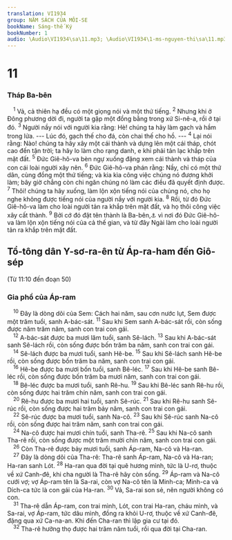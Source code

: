 ```yaml
---
translation: VI1934
group: NĂM SÁCH CỦA MÔI-SE
bookName: Sáng-thế Ký 
bookNumber: 1
audio: \Audio\VI1934\sa\11.mp3; \Audio\VI1934\1-ms-nguyen-thi\sa\11.mp3
---
```


<div class="title"><h1>11</h1><h3>Tháp Ba-bên</h3></div>
<span class="verse sa_11_1"> <sup>1</sup> Vả, cả thiên hạ đều có một giọng nói và một thứ tiếng. </span>
<span class="verse sa_11_2"><sup>2</sup> Nhưng khi ở Đông phương dời đi, người ta gặp một đồng bằng trong xứ Si-nê-a, rồi ở tại đó. </span>
<span class="verse sa_11_3"><sup>3</sup> Người nầy nói với người kia rằng: Hè! chúng ta hãy làm gạch và hầm trong lửa. --- Lúc đó, gạch thế cho đá, còn chai thế cho hồ. --- </span>
<span class="verse sa_11_4"><sup>4</sup> Lại nói rằng: Nào! chúng ta hãy xây một cái thành và dựng lên một cái tháp, chót cao đến tận trời; ta hãy lo làm cho rạng danh, e khi phải tản lạc khắp trên mặt đất. </span>
<span class="verse sa_11_5"><sup>5</sup> Đức Giê-hô-va bèn ngự xuống đặng xem cái thành và tháp của con cái loài người xây nên. </span>
<span class="verse sa_11_6"><sup>6</sup> Đức Giê-hô-va phán rằng: Nầy, chỉ có một thứ dân, cùng đồng một thứ tiếng; và kia kìa công việc chúng nó đương khởi làm; bây giờ chẳng còn chi ngăn chúng nó làm các điều đã quyết định được. </span>
<span class="verse sa_11_7"><sup>7</sup> Thôi! chúng ta hãy xuống, làm lộn xộn tiếng nói của chúng nó, cho họ nghe không được tiếng nói của người nầy với người kia. </span>
<span class="verse sa_11_8"><sup>8</sup> Rồi, từ đó Đức Giê-hô-va làm cho loài người tản ra khắp trên mặt đất, và họ thôi công việc xây cất thành. </span>
<span class="verse sa_11_9"><sup>9</sup> Bởi cớ đó đặt tên thành là Ba-bên,<a data-toggle="tooltip" data-placement="bottom" title="Ba-bên nghĩa là lộn xộn">⚓</a> vì nơi đó Đức Giê-hô-va làm lộn xộn tiếng nói của cả thế gian, và từ đây Ngài làm cho loài người tản ra khắp trên mặt đất. <br/></span>
<div class="title"><h2>Tổ-tông dân Y-sơ-ra-ên từ Áp-ra-ham đến Giô-sép</h2><p>(Từ 11:10 đến đoạn 50)</p><h3>Gia phổ của Áp-ram</h3></div>
<span class="verse sa_11_10"> <sup>10</sup> Đây là dòng dõi của Sem: Cách hai năm, sau cơn nước lụt, Sem được một trăm tuổi, sanh A-bác-sát. </span>
<span class="verse sa_11_11"><sup>11</sup> Sau khi Sem sanh A-bác-sát rồi, còn sống được năm trăm năm, sanh con trai con gái. <br/></span>
<span class="verse sa_11_12"> <sup>12</sup> A-bác-sát được ba mươi lăm tuổi, sanh Sê-lách. </span>
<span class="verse sa_11_13"><sup>13</sup> Sau khi A-bác-sát sanh Sê-lách rồi, còn sống được bốn trăm ba năm, sanh con trai con gái. <br/></span>
<span class="verse sa_11_14"> <sup>14</sup> Sê-lách được ba mươi tuổi, sanh Hê-be. </span>
<span class="verse sa_11_15"><sup>15</sup> Sau khi Sê-lách sanh Hê-be rồi, còn sống được bốn trăm ba năm, sanh con trai con gái. <br/></span>
<span class="verse sa_11_16"> <sup>16</sup> Hê-be được ba mươi bốn tuổi, sanh Bê-léc. </span>
<span class="verse sa_11_17"><sup>17</sup> Sau khi Hê-be sanh Bê-léc rồi, còn sống được bốn trăm ba mươi năm, sanh con trai con gái. <br/></span>
<span class="verse sa_11_18"> <sup>18</sup> Bê-léc được ba mươi tuổi, sanh Rê-hu. </span>
<span class="verse sa_11_19"><sup>19</sup> Sau khi Bê-léc sanh Rê-hu rồi, còn sống được hai trăm chín năm, sanh con trai con gái. <br/></span>
<span class="verse sa_11_20"> <sup>20</sup> Rê-hu được ba mươi hai tuổi, sanh Sê-rúc. </span>
<span class="verse sa_11_21"><sup>21</sup> Sau khi Rê-hu sanh Sê-rúc rồi, còn sống được hai trăm bảy năm, sanh con trai con gái. <br/></span>
<span class="verse sa_11_22"> <sup>22</sup> Sê-rúc được ba mươi tuổi, sanh Na-cô. </span>
<span class="verse sa_11_23"><sup>23</sup> Sau khi Sê-rúc sanh Na-cô rồi, còn sống được hai trăm năm, sanh con trai con gái. <br/></span>
<span class="verse sa_11_24"> <sup>24</sup> Na-cô được hai mươi chín tuổi, sanh Tha-rê. </span>
<span class="verse sa_11_25"><sup>25</sup> Sau khi Na-cô sanh Tha-rê rồi, còn sống được một trăm mười chín năm, sanh con trai con gái. <br/></span>
<span class="verse sa_11_26"> <sup>26</sup> Còn Tha-rê được bảy mươi tuổi, sanh Áp-ram, Na-cô và Ha-ran. <br/></span>
<span class="verse sa_11_27"> <sup>27</sup> Đây là dòng dõi của Tha-rê: Tha-rê sanh Áp-ram, Na-cô và Ha-ran; Ha-ran sanh Lót. </span>
<span class="verse sa_11_28"><sup>28</sup> Ha-ran qua đời tại quê hương mình, tức là U-rơ, thuộc về xứ Canh-đê, khi cha người là Tha-rê hãy còn sống. </span>
<span class="verse sa_11_29"><sup>29</sup> Áp-ram và Na-cô cưới vợ; vợ Áp-ram tên là Sa-rai, còn vợ Na-cô tên là Minh-ca; Minh-ca và Dích-ca tức là con gái của Ha-ran. </span>
<span class="verse sa_11_30"><sup>30</sup> Vả, Sa-rai son sẻ, nên người không có con. <br/></span>
<span class="verse sa_11_31"> <sup>31</sup> Tha-rê dẫn Áp-ram, con trai mình, Lót, con trai Ha-ran, cháu mình, và Sa-rai, vợ Áp-ram, tức dâu mình, đồng ra khỏi U-rơ, thuộc về xứ Canh-đê, đặng qua xứ Ca-na-an. Khi đến Cha-ran thì lập gia cư tại đó. <br/></span>
<span class="verse sa_11_32"> <sup>32</sup> Tha-rê hưởng thọ được hai trăm năm tuổi, rồi qua đời tại Cha-ran. <br/></span>
